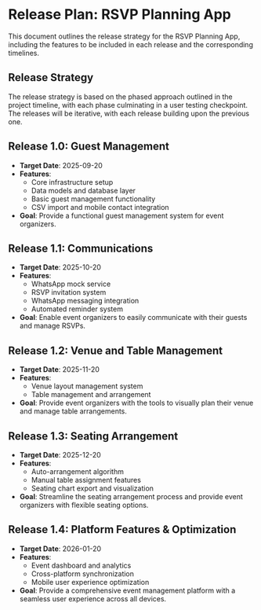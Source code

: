 # Release Plan: RSVP Planning App

This document outlines the release strategy for the RSVP Planning App, including the features to be included in each release and the corresponding timelines.

## Release Strategy

The release strategy is based on the phased approach outlined in the project timeline, with each phase culminating in a user testing checkpoint. The releases will be iterative, with each release building upon the previous one.

## Release 1.0: Guest Management

*   **Target Date**: 2025-09-20
*   **Features**:
    *   Core infrastructure setup
    *   Data models and database layer
    *   Basic guest management functionality
    *   CSV import and mobile contact integration
*   **Goal**: Provide a functional guest management system for event organizers.

## Release 1.1: Communications

*   **Target Date**: 2025-10-20
*   **Features**:
    *   WhatsApp mock service
    *   RSVP invitation system
    *   WhatsApp messaging integration
    *   Automated reminder system
*   **Goal**: Enable event organizers to easily communicate with their guests and manage RSVPs.

## Release 1.2: Venue and Table Management

*   **Target Date**: 2025-11-20
*   **Features**:
    *   Venue layout management system
    *   Table management and arrangement
*   **Goal**: Provide event organizers with the tools to visually plan their venue and manage table arrangements.

## Release 1.3: Seating Arrangement

*   **Target Date**: 2025-12-20
*   **Features**:
    *   Auto-arrangement algorithm
    *   Manual table assignment features
    *   Seating chart export and visualization
*   **Goal**: Streamline the seating arrangement process and provide event organizers with flexible seating options.

## Release 1.4: Platform Features & Optimization

*   **Target Date**: 2026-01-20
*   **Features**:
    *   Event dashboard and analytics
    *   Cross-platform synchronization
    *   Mobile user experience optimization
*   **Goal**: Provide a comprehensive event management platform with a seamless user experience across all devices.